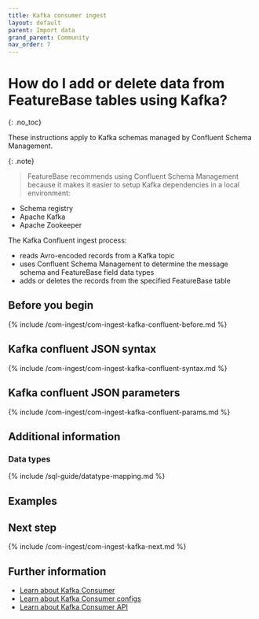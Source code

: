 ```yaml
---
title: Kafka consumer ingest
layout: default
parent: Import data
grand_parent: Community
nav_order: 7
---
```


# How do I add or delete data from FeatureBase tables using Kafka?
{: .no_toc}

These instructions apply to Kafka schemas managed by Confluent Schema Management.

{: .note}
>FeatureBase recommends using Confluent Schema Management because it makes it easier to setup Kafka dependencies in a local environment:
* Schema registry
* Apache Kafka
* Apache Zookeeper

The Kafka Confluent ingest process:
* reads Avro-encoded records from a Kafka topic
* uses Confluent Schema Management to determine the message schema and FeatureBase field data types
* adds or deletes the records from the specified FeatureBase table

## Before you begin

{% include /com-ingest/com-ingest-kafka-confluent-before.md %}

## Kafka confluent JSON syntax

{% include /com-ingest/com-ingest-kafka-confluent-syntax.md %}

## Kafka confluent JSON parameters

{% include /com-ingest/com-ingest-kafka-confluent-params.md %}

## Additional information

### Data types

{% include /sql-guide/datatype-mapping.md %}

## Examples


## Next step

{% include /com-ingest/com-ingest-kafka-next.md %}

## Further information

* [Learn about Kafka Consumer](https://kafka.apache.org/22/javadoc/org/apache/kafka/clients/consumer/KafkaConsumer.html)
* [Learn about Kafka Consumer configs](https://kafka.apache.org/documentation/#consumerconfigs)
* [Learn about Kafka Consumer API](https://kafka.apache.org/documentation/#consumerapi)
